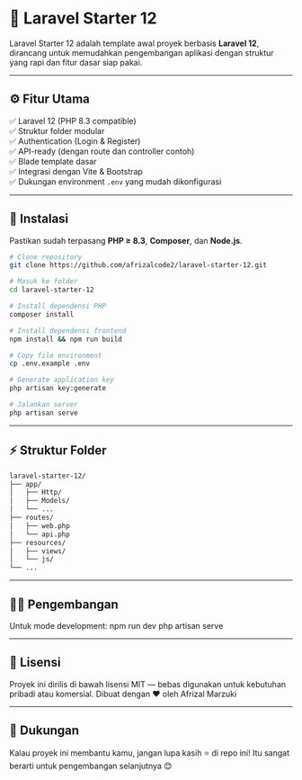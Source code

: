 # 🚀 Laravel Starter 12

Laravel Starter 12 adalah template awal proyek berbasis **Laravel 12**, dirancang untuk memudahkan pengembangan aplikasi dengan struktur yang rapi dan fitur dasar siap pakai.

---

## ⚙️ Fitur Utama

✅ Laravel 12 (PHP 8.3 compatible)  
✅ Struktur folder modular  
✅ Authentication (Login & Register)  
✅ API-ready (dengan route dan controller contoh)  
✅ Blade template dasar  
✅ Integrasi dengan Vite & Bootstrap  
✅ Dukungan environment `.env` yang mudah dikonfigurasi  

---

## 🧩 Instalasi

Pastikan sudah terpasang **PHP ≥ 8.3**, **Composer**, dan **Node.js**.

```bash
# Clone repository
git clone https://github.com/afrizalcode2/laravel-starter-12.git

# Masuk ke folder
cd laravel-starter-12

# Install dependensi PHP
composer install

# Install dependensi frontend
npm install && npm run build

# Copy file environment
cp .env.example .env

# Generate application key
php artisan key:generate

# Jalankan server
php artisan serve

```

---

## ⚡ Struktur Folder

```bash
laravel-starter-12/
├── app/
│   ├── Http/
│   ├── Models/
│   └── ...
├── routes/
│   ├── web.php
│   └── api.php
├── resources/
│   ├── views/
│   └── js/
└── ...

```

---

## 🧑‍💻 Pengembangan

Untuk mode development:
npm run dev
php artisan serve


---

## 🧾 Lisensi

Proyek ini dirilis di bawah lisensi MIT — bebas digunakan untuk kebutuhan pribadi atau komersial.
Dibuat dengan ❤️ oleh Afrizal Marzuki



---

## 🌟 Dukungan

Kalau proyek ini membantu kamu, jangan lupa kasih ⭐ di repo ini!
Itu sangat berarti untuk pengembangan selanjutnya 😊
